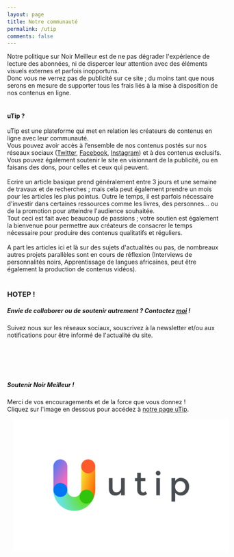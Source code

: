 ```yaml
---
layout: page
title: Notre communauté
permalink: /utip
comments: false
---
```


<div class="row justify-content-between">
<div class="col-md-8 pr-5">

<p>
    Notre politique sur Noir Meilleur est de ne pas dégrader l'expérience de lecture des abonnées, ni de 
    dispercer leur attention avec des éléments visuels externes et parfois inopportuns. 
    <br> Donc vous ne verrez pas de publicité sur ce site ; du moins tant que nous serons en mesure 
    de supporter tous les frais liés à la mise à disposition de nos contenus en ligne.
    <br><br>
</p>
    <h4>uTip ? </h4>
<p>   
    uTip est une plateforme qui met en relation les créateurs de contenus en ligne avec leur communauté.
    <br>
    Vous pouvez avoir accès à l’ensemble de nos contenus postés sur nos réseaux sociaux 
    (<a href="https://twitter.com/noir___meilleur">Twitter</a>, 
        <a href="https://www.facebook.com/noirmeilleurpage/">Facebook</a>, 
        <a href="https://www.instagram.com/noir___meilleur/">Instagram</a>)
    et à des contenus exclusifs.
    <br>
    Vous pouvez également soutenir le site en visionnant de la publicité, ou en faisans des dons, pour celles et ceux 
    qui peuvent.
    <br><br>
    Ecrire un article basique prend généralement entre 3 jours et une semaine de travaux et de recherches ; mais cela peut 
    également prendre un mois pour les articles les plus pointus. Outre le temps, 
    il est parfois nécessaire d'investir dans certaines ressources comme les livres, des personnes... ou de la promotion 
    pour atteindre l'audience souhaitée.
    <br>
    Tout ceci est fait avec beaucoup de passions ; votre soutien est également la bienvenue pour permettre aux créateurs
    de consacrer le temps nécessaire pour produire des contenus qualitatifs et réguliers.
    <br><br>
    A part les articles ici et là sur des sujets d'actualités ou pas, de nombreaux autres projets parallèles
    sont en cours de réflexion (Interviews de personnalités noirs, Apprentissage de langues africaines, peut être 
    également la production de contenus vidéos).
    <br><br>
</p>

<h3> HOTEP ! </h3>

<h5>Envie de collaborer ou de soutenir autrement ?
Contactez <a href="mailto:elisis.author@gmail.com">moi</a> !</h5>

<p>  
Suivez nous sur les réseaux sociaux, souscrivez à la newsletter et/ou aux notifications pour être informé 
de l'actualité du site.
<br>
<a target="_blank" style="padding-left:14px; color:blue;" href="https://twitter.com/noir___meilleur"><i class="fab fa-twitter fa-2x"></i></a>
 
<a target="_blank" style="color:#ed4956; padding-left:14px;" href="https://www.instagram.com/noir___meilleur/"><i class="fab fa-instagram fa-2x"></i></a>

<a target="_blank" style="color:blue; padding-left:14px;" href="https://www.facebook.com/noirmeilleurpage/"><i class="fab fa-facebook fa-2x"></i></a>
</p>

</div>

<div class="col-md-4">

<div class="sticky-top sticky-top-80">
<h5>Soutenir Noir Meilleur !</h5>

<p>
Merci de vos encouragements et de la force que vous donnez ! 
<br>  
Cliquez sur l'image en dessous pour accédez à <a href="https://utip.io/noirmeilleur">notre page uTip</a>.
</p>
<a target="_blank" style="padding-left:14px; color:blue;" href="https://utip.io/noirmeilleur">
    <i> <img src="/assets/images/icons/utip.png" alt="Utip"> </i>
</a>
 
<br><br>
</div>
</div>
</div>